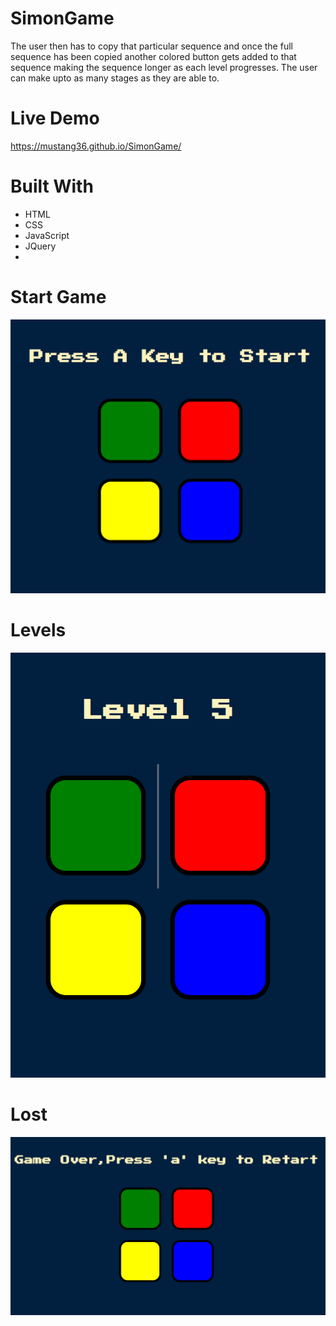 # SimonGame
The user then has to copy that particular sequence and once the full sequence has been copied another colored button gets added to that sequence making the sequence longer as each level progresses. The user can make upto as many stages as they are able to.

# Live Demo
https://mustang36.github.io/SimonGame/

# Built With
* HTML
* CSS
* JavaScript
* JQuery
*

# Start Game
![Start Game](https://github.com/MUSTANG36/SimonGame/blob/main/Images/start.png)

# Levels
![Level 5](https://github.com/MUSTANG36/SimonGame/blob/main/Images/level.png)

# Lost 
![Lost](https://github.com/MUSTANG36/SimonGame/blob/main/Images/lost.png)
